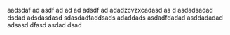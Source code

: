 aadsdaf
ad
asdf
ad
ad
ad
adsdf
ad
adadzcvzxcadasd
as
d
asdadsadad
dsdad
adsdasdasd
sdasdadfaddsads
adaddads
asdadfdadad
asddadadad
adsasd
dfasd
asdad
dsad
